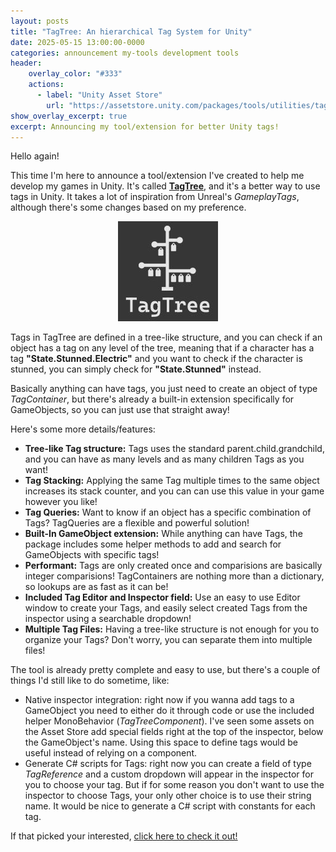 ```yaml
---
layout: posts
title: "TagTree: An hierarchical Tag System for Unity"
date: 2025-05-15 13:00:00-0000
categories: announcement my-tools development tools
header:
    overlay_color: "#333"
    actions:
      - label: "Unity Asset Store"
        url: "https://assetstore.unity.com/packages/tools/utilities/tagtree-319017"
show_overlay_excerpt: true
excerpt: Announcing my tool/extension for better Unity tags!
---
```


Hello again!

This time I'm here to announce a tool/extension I've created to help me develop my games in Unity. It's called **[TagTree](https://assetstore.unity.com/packages/tools/utilities/tagtree-319017)**, and it's a better way to use tags in Unity. It takes a lot of inspiration from Unreal's *GameplayTags*, although there's some changes based on my preference.

<p align="center">
    <a href="https://assetstore.unity.com/packages/tools/utilities/tagtree-319017">
        <img src="/assets/images/TagTree/Icon.jpg">
    </a>
</p>

Tags in TagTree are defined in a tree-like structure, and you can check if an object has a tag on any level of the tree, meaning that if a character has a tag **"State.Stunned.Electric"** and you want to check if the character is stunned, you can simply check for **"State.Stunned"** instead.

Basically anything can have tags, you just need to create an object of type *TagContainer*, but there's already a built-in extension specifically for GameObjects, so you can just use that straight away!

Here's some more details/features:

- **Tree-like Tag structure:** Tags uses the standard parent.child.grandchild, and you can have as many levels and as many children Tags as you want!
- **Tag Stacking:** Applying the same Tag multiple times to the same object increases its stack counter, and you can can use this value in your game however you like!
- **Tag Queries:** Want to know if an object has a specific combination of Tags? TagQueries are a flexible and powerful solution!
- **Built-In GameObject extension:** While anything can have Tags, the package includes some helper methods to add and search for GameObjects with specific tags!
- **Performant:** Tags are only created once and comparisions are basically integer comparisions! TagContainers are nothing more than a dictionary, so lookups are as fast as it can be!
- **Included Tag Editor and Inspector field:** Use an easy to use Editor window to create your Tags, and easily select created Tags from the inspector using a searchable dropdown!
- **Multiple Tag Files:** Having a tree-like structure is not enough for you to organize your Tags? Don't worry, you can separate them into multiple files!

The tool is already pretty complete and easy to use, but there's a couple of things I'd still like to do sometime, like:
- Native inspector integration: right now if you wanna add tags to a GameObject you need to either do it through code or use the included helper MonoBehavior (*TagTreeComponent*). I've seen some assets on the Asset Store add special fields right at the top of the inspector, below the GameObject's name. Using this space to define tags would be useful instead of relying on a component.
- Generate C# scripts for Tags: right now you can create a field of type *TagReference* and a custom dropdown will appear in the inspector for you to choose your tag. But if for some reason you don't want to use the inspector to choose Tags, your only other choice is to use their string name. It would be nice to generate a C# script with constants for each tag.

If that picked your interested, [click here to check it out!](https://assetstore.unity.com/packages/tools/utilities/tagtree-319017)